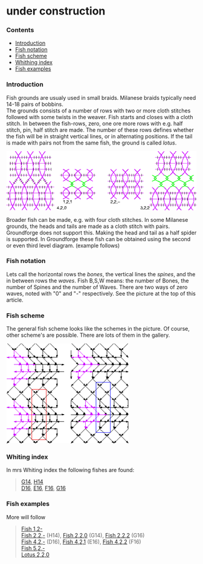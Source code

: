 # under construction

### Contents
* [Introduction](#introduction)
* [Fish notation](#fish-notation)
* [Fish scheme](#fish-scheme)
* [Whithing index](#whiting-index)
* [Fish examples](#fish-examples)

### Introduction
Fish grounds are usualy used in small braids. Milanese braids typically need 14-18 pairs of bobbins.     
The grounds consists of a number of rows with two or more cloth stitches followed with some twists in the weaver. Fish starts and closes with a cloth stitch. In between the fish-rows, zero, one ore more rows with e.g. half stitch, pin, half stitch are made. The number of these rows defines whether the fish will be in straight vertical lines, or in alternating positions. If the tail is made with pairs not from the same fish, the ground is called _lotus_.
    
![fish pair dia][vis_wt]

Broader fish can be made, e.g. with four cloth stitches. In some Milanese grounds, the heads and tails are made as a cloth stitch with pairs. Groundforge does not support this. Making the head and tail as a half spider is supported. In Groundforge these fish can be obtained using the second or even third level diagram. (example follows) 

### Fish notation
Lets call the horizontal rows the _bones_, the vertical lines the _spines_, and the in between rows the _waves_.
Fish B,S,W means: the number of Bones, the number of Spines and the number of Waves. There are two ways of zero waves, noted with "0" and "-" respectively. See the picture at the top of this article. 

### Fish scheme
The general fish scheme looks like the schemes in the picture. Of course, other scheme's are possible. There are lots of them in the gallery.

![fish generator][vis_gen]

### Whiting index
In mrs Whiting index the following fishes are found: 
> [G14][F220], [H14][F22-]             
> [D16][F42-], [E16][F421], [F16][F422], [G16][F222]

### Fish examples
More will follow
> [Fish 1,2-][F11-]   
> [Fish 2,2,-][F22-] (H14), [Fish 2,2,0][F220] (G14), [Fish 2,2,2][F222] (G16)             
> [Fish 4,2,-][F42-] (D16), [Fish 4,2,1][F421] (E16), [Fish 4,2,2][F422] (F16)      
> [Fish 5,2,-][F52-]    
> [Lotus 2,2,0][L220]


[F11-]: https://d-bl.github.io/GroundForge/index.html?m=8%0A1%3Bchecker%3B8%3B6%3B0%3B0&s1=A1%3Dctc%20A2%3Dctcr

[F220]: https://d-bl.github.io/GroundForge/index.html?m=5-%0A12%0A88%0A4-%3Bbricks%3B16%3B16%3B0%3B0&s1=ctc%20A2%3Dctctt%20B4%3Dctcll%20B1%3Dctcrr
[F22-]: https://d-bl.github.io/GroundForge/index.html?m=4-%0A12%0A88%3Bchecker%3B16%3B16%3B0%3B0&s1=ctc%20B1%3Dctcrr%20A3%3Dctcl
[F222]: https://d-bl.github.io/GroundForge/index.html?m=5-%0A-5%0A5-%0A12%0A88%0A4-%3Bbricks%3B16%3B16%3B0%3B0&s1=ctc%20A6%3Dctctt%20B5%3Dctctt%20B2%3Dctcll%20B3%3Dctcrr%20A4%3Dctctt

[F42-]: https://d-bl.github.io/GroundForge/index.html?m=4-%0A12%0A99%0A11%0A66%3Bchecker%3B16%3B16%3B0%3B0&s1=ctc%20A5%3Dctcll%20A1%3Dctcrr%20B2%3Dctcll%20B3%3Dctcrr
[F421]: https://d-bl.github.io/GroundForge/index.html?m=5-%0A-5%0A21%0A99%0A11%0A66%0A-4%3Bchecker%3B16%3B16%3B0%3B0&s1=ctc%20B1%3Dctcll%20B2%3Dctcrr%20A3%3Dctcll%20A4%3Dctcrr%20A6%3Dtctct
[F422]: https://d-bl.github.io/GroundForge/index.html?m=5-%0A-5%0A5-%0A12%0A99%0A11%0A66%0A4-%3Bbricks%3B16%3B16%3B0%3B0&s1=ctc%20B7%3Dtctct%20A8%3Dctct%20B2%3Dctcll%20B3%3Dctcrr%20A4%3Dctcll%20B5%3Dctcrr

[F52-]: https://d-bl.github.io/GroundForge/index.html?m=4-%0A12%0A99%0A11%0A88%0A22%3Bchecker%3B16%3B16%3B0%3B0&s1=ctc%20A6%3Dctclll%20A1%3Dctcrrr%20B2%3Dctclll%20A3%3Dctcrrr%20A4%3Dctclll&s2=cross%3Dctc%20twist%3Dctc&s3=

[L220]: https://d-bl.github.io/GroundForge/index.html?m=5-%0A12%0A66%0A4-%3Bbricks%3B16%3B16%3B0%3B0&s1=ctc%20B4%3Dctcll%20B1%3Dctcrr%20A2%3Dctctt&s2=cross%3Dctc%20twist%3Dctc&s3=

[vis_wt]: https://github.com/MAETempels/MAE-gf/blob/master/images/gf%20vis%20wt.png
[vis_gen]: https://github.com/MAETempels/MAE-gf/blob/master/images/gf%20vis%20gen.png

